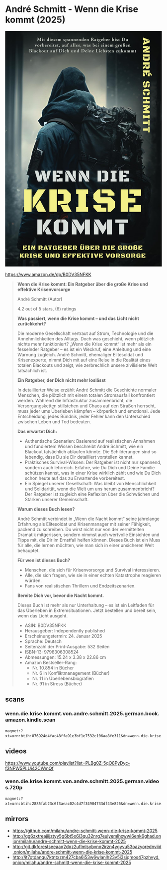 # André Schmitt - Wenn die Krise kommt (2025)

![André Schmitt - Wenn die Krise kommt (2025)](cover.jpg)

https://www.amazon.de/dp/B0DV35NFKK

<blockquote>

**Wenn die Krise kommt: Ein Ratgeber über die große Krise und effektive Krisenvorsorge**

André Schmitt (Autor)

4.2 out of 5 stars, (6) ratings

**Was passiert, wenn die Krise kommt – und das Licht nicht zurückkehrt?**

Die moderne Gesellschaft vertraut auf Strom,
Technologie und die Annehmlichkeiten des Alltags.
Doch was geschieht, wenn plötzlich nichts mehr funktioniert?
„Wenn die Krise kommt“ ist mehr als ein fesselnder Ratgeber – es ist ein Weckruf,
eine Anleitung und eine Warnung zugleich.
André Schmitt, ehemaliger Elitesoldat und Krisenexperte,
nimmt Dich mit auf eine Reise in die Realität eines totalen Blackouts und zeigt,
wie zerbrechlich unsere zivilisierte Welt tatsächlich ist.

**Ein Ratgeber, der Dich nicht mehr loslässt**

In detaillierter Weise erzählt André Schmitt die Geschichte normaler Menschen,
die plötzlich mit einem totalen Stromausfall konfrontiert werden.
Während die Infrastruktur zusammenbricht,
die Versorgungsketten stillstehen und Chaos auf den Straßen herrscht,
muss jeder ums Überleben kämpfen – körperlich und emotional.
Jede Entscheidung, jedes Bündnis, jeder Fehler
kann den Unterschied zwischen Leben und Tod bedeuten.

**Das erwartet Dich:**

- Authentische Szenarien:
  Basierend auf realistischen Annahmen und fundiertem Wissen beschreibt André Schmitt,
  wie ein Blackout tatsächlich ablaufen könnte.
  Die Schilderungen sind so lebendig,
  dass Du sie Dir detailliert vorstellen kannst.
- Praktisches Survival-Wissen:
  Der Ratgeber ist nicht nur spannend, sondern auch lehrreich.
  Erfahre, wie Du Dich und Deine Familie schützen kannst,
  was in einer Krise wirklich zählt und wie Du Dich schon heute auf das zu Erwartende vorbereitest.
- Ein Spiegel unserer Gesellschaft:
  Was bleibt von Menschlichkeit und Solidarität, wenn die Welt um uns herum zusammenbricht?
  Der Ratgeber ist zugleich eine Reflexion über die Schwächen und Stärken unserer Gemeinschaft.

**Warum dieses Buch lesen?**

André Schmitt verbindet in „Wenn die Nacht kommt“ seine jahrelange Erfahrung als Elitesoldat und Krisenmanager mit seiner Fähigkeit,
packend zu schreiben.
Du wirst nicht nur von der vermittelten Dramatik mitgerissen,
sondern nimmst auch wertvolle Einsichten und Tipps mit,
die Dir im Ernstfall helfen können.
Dieses Buch ist ein Muss für alle,
die lernen möchten,
wie man sich in einer unsicheren Welt behauptet.

**Für wen ist dieses Buch?**

- Menschen, die sich für Krisenvorsorge und Survival interessieren.
- Alle, die sich fragen,
  wie sie in einer echten Katastrophe reagieren würden.
- Fans von realistischen Thrillern und Endzeitszenarien.

**Bereite Dich vor, bevor die Nacht kommt.**

Dieses Buch ist mehr als nur Unterhaltung – es ist ein Leitfaden für das Überleben in Extremsituationen.
Jetzt bestellen und bereit sein, wenn das Licht ausgeht.

- ASIN: B0DV35NFKK
- Herausgeber: Independently published
- Erscheinungstermin: 24. Januar 2025
- Sprache: Deutsch
- Seitenzahl der Print-Ausgabe: 532 Seiten
- ISBN-13: 9798306308524
- Abmessungen: 15.24 x 3.38 x 22.86 cm
- Amazon Bestseller-Rang:
  - Nr. 10.854 in Bücher
  - Nr. 6 in Konfliktmanagement (Bücher)
  - Nr. 11 in Überlebensbiografien
  - Nr. 91 in Stress (Bücher)

</blockquote>

## scans

### wenn.die.krise.kommt.von.andre.schmitt.2025.german.book.amazon.kindle.scan

```
magnet:?xt=urn:btih:876924d4fac48ffa91e3bf1e7532c106aa8fe311&dn=wenn.die.krise.kommt.von.andre.schmitt.2025.german.book.amazon.kindle.scan&xl=385940703&tr=udp%3A%2F%2F45.9.60.30%3A6969%2Fannounce&tr=udp%3A%2F%2F185.216.179.62%3A25%2Fannounce&tr=udp%3A%2F%2F93.158.213.92%3A1337%2Fannounce&tr=udp%3A%2F%2F107.189.2.131%3A1337%2Fannounce&piece_size=4194304
```

## videos

https://www.youtube.com/playlist?list=PLBg0Z-5qO8PyDyc-f3NPW5PLUi42CWmQf

### wenn.die.krise.kommt.von.andre.schmitt.2025.german.videos.720p

```
magnet:?xt=urn:btih:2885fab23c6f3aeac02c4d7f34904733df43e826&dn=wenn.die.krise.kommt.von.andre.schmitt.2025.german.videos.720p&xl=1566223901&tr=udp%3A%2F%2F45.9.60.30%3A6969%2Fannounce&tr=udp%3A%2F%2F185.216.179.62%3A25%2Fannounce&tr=udp%3A%2F%2F93.158.213.92%3A1337%2Fannounce&tr=udp%3A%2F%2F107.189.2.131%3A1337%2Fannounce&piece_size=4194304
```

## mirrors

- https://github.com/milahu/andre-schmitt-wenn-die-krise-kommt-2025
- http://gg6zxtreajiijztyy5g6bt5o6l3qu32nrg7eulyemlhxwwl6enk6ghad.onion/milahu/andre-schmitt-wenn-die-krise-kommt-2025
- http://git.dkforestseeaaq2dqz2uflmlsybvnq2irzn4ygyvu53oazyorednviid.onion/milahu/andre-schmitt-wenn-die-krise-kommt-2025
- http://it7otdanqu7ktntxzm427cba6i53w6wlanlh23v5i3siqmos47pzhvyd.onion/milahu/andre-schmitt-wenn-die-krise-kommt-2025
